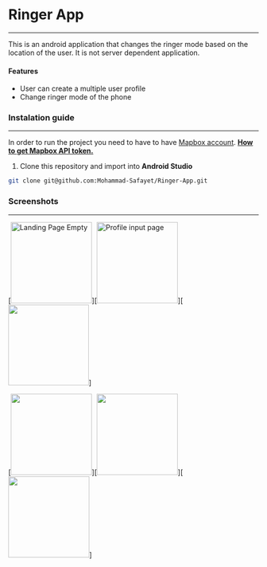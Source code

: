# Ringer App



---



This is an android application that changes the ringer mode based on the location of the user. It is not server dependent application. 

#### Features

- User can create a multiple user profile 
- Change ringer mode of the phone
  
  

### Instalation guide



---



In order to run the project you need to have to have [Mapbox account](https://www.mapbox.com/). **[How to get Mapbox API token.](https://docs.mapbox.com/help/tutorials/get-started-tokens-api/)** 



1. Clone this repository and import into **Android Studio**

```bash
git clone git@github.com:Mohammad-Safayet/Ringer-App.git
```

### 

### Screenshots



---



[<img title="" src="file:///C:/Users/learner/Projects/Android_kotlin/Ringer_App/screenshots/landing_page_empty.jpg" alt="Landing Page Empty" width="163">][<img src="file:///C:/Users/learner/Projects/Android_kotlin/Ringer_App/screenshots/profile_input_page.jpg" title="" alt="Profile input page" width="163">][<img title="" src="file:///C:/Users/learner/Projects/Android_kotlin/Ringer_App/screenshots/clock_dialog.jpg" alt="" width="162">]

[<img title="" src="file:///C:/Users/learner/Projects/Android_kotlin/Ringer_App/screenshots/map_page.jpg" alt="" width="163">][<img title="" src="file:///C:/Users/learner/Projects/Android_kotlin/Ringer_App/screenshots/profile_input_page_filled.jpg" alt="" width="163">][<img title="" src="file:///C:/Users/learner/Projects/Android_kotlin/Ringer_App/screenshots/landing_page_with_profile.jpg" alt="" width="163">]